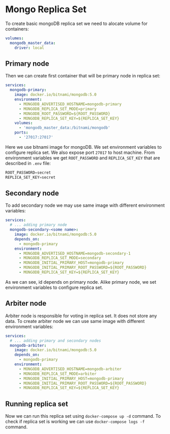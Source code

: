 # Mongo Replica Set
To create basic mongoDB replica set we need to alocate volume for containers:

```yaml
volumes:
  mongodb_master_data:
    driver: local
```

## Primary node
Then we can create first container that will be primary node in replica set:
```yaml
services:
  mongodb-primary:
    image: docker.io/bitnami/mongodb:5.0
    environment:
      - MONGODB_ADVERTISED_HOSTNAME=mongodb-primary
      - MONGODB_REPLICA_SET_MODE=primary
      - MONGODB_ROOT_PASSWORD=${ROOT_PASSWORD}
      - MONGODB_REPLICA_SET_KEY=${REPLICA_SET_KEY}
    volumes:
      - 'mongodb_master_data:/bitnami/mongodb'
    ports:
      - '27017:27017'
```
Here we use bitnami image for mongoDB. We set environment variables to configure replica set. We also expose port `27017` to host machine. From environment variables we get `ROOT_PASSWORD` and `REPLICA_SET_KEY` that are described in `.env` file:

```js	
ROOT_PASSWORD=secret
REPLICA_SET_KEY=secret
```

## Secondary node
To add secondary node we may use same image with different environment variables:

```yaml
services:
  # ... adding primary node
  mongodb-secondary-<some name>:
    image: docker.io/bitnami/mongodb:5.0
    depends_on:
      - mongodb-primary
    environment:
      - MONGODB_ADVERTISED_HOSTNAME=mongodb-secondary-1
      - MONGODB_REPLICA_SET_MODE=secondary
      - MONGODB_INITIAL_PRIMARY_HOST=mongodb-primary
      - MONGODB_INITIAL_PRIMARY_ROOT_PASSWORD=${ROOT_PASSWORD}
      - MONGODB_REPLICA_SET_KEY=${REPLICA_SET_KEY}
```
As we can see, id depends on primary node. Alike primary node, we set environment variables to configure replica set. 

## Arbiter node
Arbiter node is responsible for voting in replica set. It does not store any data. To create arbiter node we can use same image with different environment variables:
```yaml
services:
  # ... adding primary and secondary nodes
  mongodb-arbiter:
    image: docker.io/bitnami/mongodb:5.0
    depends_on:
      - mongodb-primary
    environment:
      - MONGODB_ADVERTISED_HOSTNAME=mongodb-arbiter
      - MONGODB_REPLICA_SET_MODE=arbiter
      - MONGODB_INITIAL_PRIMARY_HOST=mongodb-primary
      - MONGODB_INITIAL_PRIMARY_ROOT_PASSWORD=${ROOT_PASSWORD}
      - MONGODB_REPLICA_SET_KEY=${REPLICA_SET_KEY}
```

## Running replica set
Now we can run this replica set using `docker-compose up -d` command. To check if replica set is working we can use `docker-compose logs -f` command.